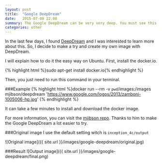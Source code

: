 ```yaml
---
layout: post
title:  "Google DeepDream"
date:   2015-07-08 22:00
summary: The Google DeepDream can be very very deep. You must see this !
categories: other
---
```

In the last few days, I found [DeepDream](https://github.com/google/deepdream) and I was interested to learn more about this. So, I decide to make a try and create my own image with DeepDream.

I will explain how to do it the easy way on Ubuntu. First, install the docker.io.

{% highlight html %}sudo apt-get install docker.io{% endhighlight %}

Then, you just need to run this command in your terminal.

###Example
{% highlight html %}docker run --rm -v `pwd`/images:/images mjibson/deepdream 'https://www.google.com/logos/2013/zamboni-1005006-hp.jpg' {% endhighlight %}

It can take a few minutes to install and download the docker image.

For more information, you can visit the [mjibson repo](https://github.com/mjibson/ddd). Thanks to him to make the Google DeepDream a lot easier to try.

###Original image
I use the default setting witch is ```inception_4c/output```

![Original image]({{ site.url }}/images/google-deepdream/original.jpg)

###Result
![Output image]({{ site.url }}/images/google-deepdream/final.png)
